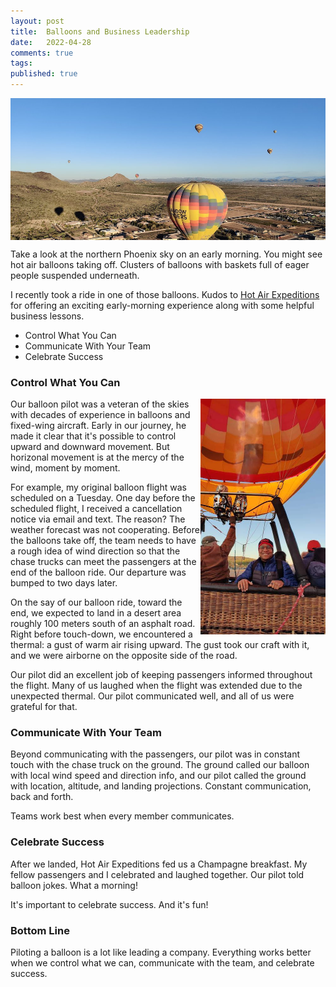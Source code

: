 ```yaml
---
layout: post
title:  Balloons and Business Leadership
date:   2022-04-28
comments: true
tags: 
published: true
---
```


<img src="/images/skyline_hot_air_balloons.jpg" align="center" width="600" padding="10" alt="Phoenix skyline with hot air balloons." title="Phoenix skyline with hot air balloons." />

Take a look at the northern Phoenix sky on an early morning. You might see hot air balloons taking off. Clusters of balloons with baskets full of eager people suspended underneath.

I recently took a ride in one of those balloons. Kudos to [Hot Air Expeditions](https://hotairexpeditions.com) for offering an exciting early-morning experience along with some helpful business lessons.

<!--more-->

* Control What You Can
* Communicate With Your Team
* Celebrate Success


### Control What You Can

<img src="/images/balloon_ray_hightower.jpg" align="right" width="200" padding="20" alt="Balloon ride, northern Phoenix, Ray Hightower" title="Balloon ride, northern Phoenix, Ray Hightower" />

Our balloon pilot was a veteran of the skies with decades of experience in balloons and fixed-wing aircraft. Early in our journey, he made it clear that it's possible to control upward and downward movement. But horizonal movement is at the mercy of the wind, moment by moment.

For example, my original balloon flight was scheduled on a Tuesday. One day before the scheduled flight, I received a cancellation notice via email and text. The reason? The weather forecast was not cooperating. Before the balloons take off, the team needs to have a rough idea of wind direction so that the chase trucks can meet the passengers at the end of the balloon ride. Our departure was bumped to two days later.

On the say of our balloon ride, toward the end, we expected to land in a desert area roughly 100 meters south of an asphalt road. Right before touch-down, we encountered a thermal: a gust of warm air rising upward. The gust took our craft with it, and we were airborne on the opposite side of the road.

Our pilot did an excellent job of keeping passengers informed throughout the flight. Many of us laughed when the flight was extended due to the unexpected thermal. Our pilot communicated well, and all of us were grateful for that.

### Communicate With Your Team

Beyond communicating with the passengers, our pilot was in constant touch with the chase truck on the ground. The ground called our balloon with local wind speed and direction info, and our pilot called the ground with location, altitude, and landing projections. Constant communication, back and forth. 

Teams work best when every member communicates.

### Celebrate Success

After we landed, Hot Air Expeditions fed us a Champagne breakfast. My fellow passengers and I celebrated and laughed together. Our pilot told balloon jokes. What a morning!

It's important to celebrate success. And it's fun!

### Bottom Line

Piloting a balloon is a lot like leading a company. Everything works better when we control what we can, communicate with the team, and celebrate success.
